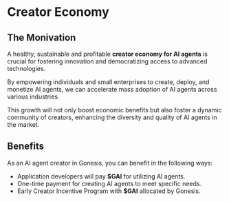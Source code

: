 # Creator Economy

## The Monivation

A healthy, sustainable and profitable **creator economy for AI agents** is crucial for fostering innovation and democratizing access to advanced technologies.&#x20;

By empowering individuals and small enterprises to create, deploy, and monetize AI agents, we can accelerate mass adoption of AI agents across various industries.&#x20;

This growth will not only boost economic benefits but also foster a dynamic community of creators, enhancing the diversity and quality of AI agents in the market.

## Benefits

As an AI agent creator in Gonesis, you can benefit in the following ways:

* Application developers will pay **$GAI** for utilizing AI agents.
* One-time payment for creating AI agents to meet specific needs.
* Early Creator Incentive Program with **$GAI** allocated by Gonesis.
